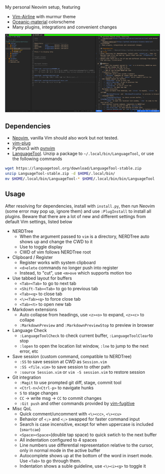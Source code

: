 My personal Neovim setup, featuring
- [Vim-Airline](https://github.com/vim-airline/vim-airline) with murmur theme
- [Oceanic-material](https://github.com/glepnir/oceanic-material) colorscheme
- Many plugins, integrations and convenient changes

![](screenshot.png)

## Dependencies
- [Neovim](https://github.com/neovim/neovim), vanilla Vim should also work but not tested.
- [vim-plug](https://github.com/junegunn/vim-plug)
- Python3 with [pynvim](https://github.com/neovim/pynvim)
- [LanguageTool](http://www.languagetool.org/download/). 
Unzip a package to `~/.local/bin/LanguageTool`, or use the following commands

```bash
wget https://languagetool.org/download/LanguageTool-stable.zip
unzip LanguageTool-stable.zip -d $HOME/.local/bin/
mv $HOME/.local/bin/LanguageTool-* $HOME/.local/bin/bin/LanguageTool
```

## Usage
After resolving for dependencies, install with `install.py`, then run Neovim (some error may pop up, ignore them) and use `:PlugInstall` to install all plugins.
Beware that there are a lot of new and different settings from default Vim settings, listed below

- NERDTree
    - When the argument passed to `vim` is a directory, NERDTree auto shows up and change the CWD to it
    - Use <Ctrl-/> to toggle display
    - CWD of vim follows NERDTree root
- Clipboard / Register
    - Register works with system clipboard
    - `<d>elete` commands no longer push into register
    - Instead, to "cut", use `<m>ove` which supports motion too
- Use tabbed layout for buffers
    - `<Tab><Tab>` to go to next tab
    - `<Shift-Tab><Tab>` to go to previous tab
    - `<Tab><q>` to close tab
    - `<\><Tab><q>` to force close tab
    - `<Tab><t>` to open new tab
- Markdown extensions
    - Auto collapse from headings, use `<z><o>` to expand, `<z><c>` to collape
    - `:MarkdownPreview` and `:MarkdownPreviewStop` to preview in browser
- Language Check
    - `:LanguageToolCheck` to check current buffer, `:LanguageToolClear`to stop
    - `:lopen` to open the location list window, `:lne` to jump to the next error, etc
- Save session (custom command, compatible to NERDTree)
    - `:SS` to save session at CWD as `Session.vim`
    - `:SS <file.vim>` to save session to other path
    - `:source Session.vim` or `vim -S session.vim` to restore session
- Git integration
    - `:Magit` to use prompted git diff, stage, commit tool
    - `<Ctrl-n>`/`<Ctrl-p>` to navigate hunks
    - `S` to stage changes
    - `CC` -> write msg -> `CC` to commit changes
    - `:Git push` and other commands provided by [vim-fugitive](https://github.com/tpope/vim-fugitive)
- Misc QoL
    - Quick comment/uncomment with `<\><cc>`, `<\><cu>`
    - Behavior of `<;>` and `<;>` swapped for faster command input
    - Search is case incensitive, except for when uppercase is included (`smartcae`)
    - `<Space><Space>`(double tap space) to quick swtich to the next buffer
    - All indentation configured to 4 spaces
    - Line numbers use differential representation relative to the cursor, only in normal mode in the active buffer
    - Autocomplete shows up at the bottom of the word in insert mode. Use `<Tab>` to go through them.
    - Indentation shows a suble guideline, use `<\><i><g>` to toggle it
